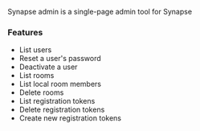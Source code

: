 Synapse admin is a single-page admin tool for Synapse

### Features

- List users
- Reset a user's password
- Deactivate a user
- List rooms
- List local room members
- Delete rooms
- List registration tokens
- Delete registration tokens
- Create new registration tokens
